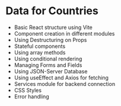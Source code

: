 # Data for Countries
- Basic React structure using Vite
- Component creation in different modules
- Using Destructuring on Props
- Stateful components
- Using array methods
- Using conditional rendering
- Managing Forms and Fields
- Using JSON-Server Database
- Using useEffect and Axios for fetching
- Services module for backend connection
- CSS Styles
- Error handling